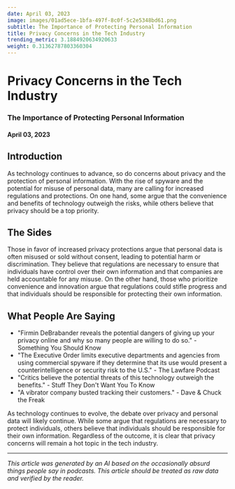 ```yaml
---
date: April 03, 2023
image: images/01ad5ece-1bfa-497f-8c0f-5c2e5348bd61.png
subtitle: The Importance of Protecting Personal Information
title: Privacy Concerns in the Tech Industry
trending_metric: 3.1884920634920633
weight: 0.31362787803360304
---
```

# Privacy Concerns in the Tech Industry
### The Importance of Protecting Personal Information
#### April 03, 2023

## Introduction
As technology continues to advance, so do concerns about privacy and the protection of personal information. With the rise of spyware and the potential for misuse of personal data, many are calling for increased regulations and protections. On one hand, some argue that the convenience and benefits of technology outweigh the risks, while others believe that privacy should be a top priority. 

## The Sides
Those in favor of increased privacy protections argue that personal data is often misused or sold without consent, leading to potential harm or discrimination. They believe that regulations are necessary to ensure that individuals have control over their own information and that companies are held accountable for any misuse. On the other hand, those who prioritize convenience and innovation argue that regulations could stifle progress and that individuals should be responsible for protecting their own information. 

## What People Are Saying
- "Firmin DeBrabander reveals the potential dangers of giving up your privacy online and why so many people are willing to do so." - Something You Should Know
- "The Executive Order limits executive departments and agencies from using commercial spyware if they determine that its use would present a counterintelligence or security risk to the U.S." - The Lawfare Podcast
- "Critics believe the potential threats of this technology outweigh the benefits." - Stuff They Don't Want You To Know
- "A vibrator company busted tracking their customers." - Dave & Chuck the Freak

As technology continues to evolve, the debate over privacy and personal data will likely continue. While some argue that regulations are necessary to protect individuals, others believe that individuals should be responsible for their own information. Regardless of the outcome, it is clear that privacy concerns will remain a hot topic in the tech industry.

 --- 

*This article was generated by an AI based on the occasionally absurd things people say in podcasts. This article should be treated as raw data and verified by the reader.*